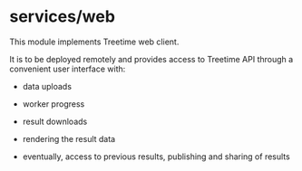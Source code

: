 # services/web

This module implements Treetime web client.

It is to be deployed remotely and provides access to Treetime API through a
convenient user interface with:

 - data uploads

 - worker progress
 
 - result downloads

 - rendering the result data

 - eventually, access to previous results, publishing and sharing of results
